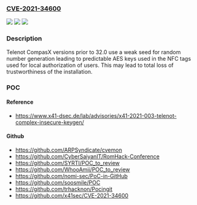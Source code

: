 ### [CVE-2021-34600](https://cve.mitre.org/cgi-bin/cvename.cgi?name=CVE-2021-34600)
![](https://img.shields.io/static/v1?label=Product&message=CompasX&color=blue)
![](https://img.shields.io/static/v1?label=Version&message=unspecified%3C%2032.0%20&color=brighgreen)
![](https://img.shields.io/static/v1?label=Vulnerability&message=CWE-335%20Incorrect%20Usage%20of%20Seeds%20in%20Pseudo-Random%20Number%20Generator%20(PRNG)&color=brighgreen)

### Description

Telenot CompasX versions prior to 32.0 use a weak seed for random number generation leading to predictable AES keys used in the NFC tags used for local authorization of users. This may lead to total loss of trustworthiness of the installation.

### POC

#### Reference
- https://www.x41-dsec.de/lab/advisories/x41-2021-003-telenot-complex-insecure-keygen/

#### Github
- https://github.com/ARPSyndicate/cvemon
- https://github.com/CyberSaiyanIT/RomHack-Conference
- https://github.com/SYRTI/POC_to_review
- https://github.com/WhooAmii/POC_to_review
- https://github.com/nomi-sec/PoC-in-GitHub
- https://github.com/soosmile/POC
- https://github.com/trhacknon/Pocingit
- https://github.com/x41sec/CVE-2021-34600

